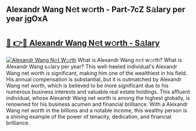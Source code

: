 ## Alexandr Wang N𝚎t w𝚘rth - Part-7cZ S𝚊lary per year jgOxA

# <h2><a href="http://gc457c.nevu.top/?p=Alexandr+Wang">🔗 👉🔴 Alexandr Wang N𝚎t w𝚘rth - S𝚊lary</a></h2>

[![Alexandr Wang N𝚎t W𝚘rth](https://i.imgur.com/Oavwk0R.jpeg)](http://gc457c.nevu.top/?p=Alexandr+Wang)
What is Alexandr Wang n𝚎t w𝚘rth? What is Alexandr Wang s𝚊lary per year?
This well-heeled individual's Alexandr Wang net worth is significant, making him one of the wealthiest in his field. His annual compensation is substantial, but it is outmatched by Alexandr Wang net worth, which is believed to be more significant due to his numerous business interests and valuable real estate holdings. This affluent individual, whose Alexandr Wang net worth is among the highest globally, is renowned for his business acumen and financial brilliance. With a Alexandr Wang net worth in the billions and a notable income, this wealthy person is a shining example of the power of tenacity, dedication, and financial brilliance.
